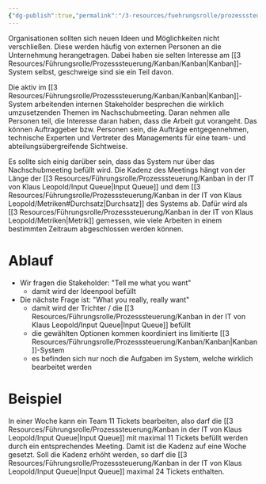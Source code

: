 ```yaml
---
{"dg-publish":true,"permalink":"/3-resources/fuehrungsrolle/prozesssteuerung/kanban-in-der-it-von-klaus-leopold/nachschubmeeting/","created":"2024-04-15T12:17:35.679+02:00","updated":"2024-04-17T14:17:13.785+02:00"}
---
```



Organisationen sollten sich neuen Ideen und Möglichkeiten nicht verschließen. Diese werden häufig von externen Personen an die Unternehmung herangetragen. Dabei haben sie selten Interesse am [[3 Resources/Führungsrolle/Prozesssteuerung/Kanban/Kanban\|Kanban]]-System selbst, geschweige sind sie ein Teil davon.

Die aktiv im [[3 Resources/Führungsrolle/Prozesssteuerung/Kanban/Kanban\|Kanban]]-System arbeitenden internen Stakeholder besprechen die wirklich umzusetzenden Themen im Nachschubmeeting. Daran nehmen alle Personen teil, die Interesse daran haben, dass die Arbeit gut vorangeht.
Das können Auftraggeber bzw. Personen sein, die Aufträge entgegennehmen, technische Experten und Vertreter des Managements für eine team- und abteilungsübergreifende Sichtweise.

Es sollte sich einig darüber sein, dass das System nur über das Nachschubmeeting befüllt wird. Die Kadenz des Meetings hängt von der Länge der [[3 Resources/Führungsrolle/Prozesssteuerung/Kanban in der IT von Klaus Leopold/Input Queue\|Input Queue]] und dem [[3 Resources/Führungsrolle/Prozesssteuerung/Kanban in der IT von Klaus Leopold/Metriken#Durchsatz\|Durchsatz]]  des Systems ab. Dafür wird als [[3 Resources/Führungsrolle/Prozesssteuerung/Kanban in der IT von Klaus Leopold/Metriken\|Metrik]] gemessen, wie viele Arbeiten in einem bestimmten Zeitraum abgeschlossen werden können.

# Ablauf

- Wir fragen die Stakeholder: "Tell me what you want"
	- damit wird der Ideenpool befüllt
- Die nächste Frage ist: "What you really, really want"
	- damit wird der Trichter / die [[3 Resources/Führungsrolle/Prozesssteuerung/Kanban in der IT von Klaus Leopold/Input Queue\|Input Queue]] befüllt
	- die gewählten Optionen kommen koordiniert ins limitierte [[3 Resources/Führungsrolle/Prozesssteuerung/Kanban/Kanban\|Kanban]]-System
	- es befinden sich nur noch die Aufgaben im System, welche wirklich bearbeitet werden

# Beispiel

In einer Woche kann ein Team 11 Tickets bearbeiten, also darf die [[3 Resources/Führungsrolle/Prozesssteuerung/Kanban in der IT von Klaus Leopold/Input Queue\|Input Queue]] mit maximal 11 Tickets befüllt werden durch ein entsprechendes Meeting. Damit ist die Kadenz auf eine Woche gesetzt. Soll die Kadenz erhöht werden, so darf die [[3 Resources/Führungsrolle/Prozesssteuerung/Kanban in der IT von Klaus Leopold/Input Queue\|Input Queue]] maximal 24 Tickets enthalten.

